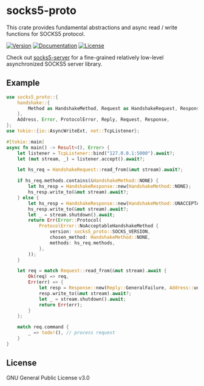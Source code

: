 # socks5-proto

This crate provides fundamental abstractions and async read / write functions for SOCKS5 protocol.

[![Version](https://img.shields.io/crates/v/socks5-proto.svg?style=flat)](https://crates.io/crates/socks5-proto)
[![Documentation](https://img.shields.io/badge/docs-release-brightgreen.svg?style=flat)](https://docs.rs/socks5-proto)
[![License](https://img.shields.io/crates/l/socks5-proto.svg?style=flat)](https://github.com/EAimTY/socks5-server/blob/master/LICENSE)

Check out [socks5-server](https://crates.io/crates/socks5-server) for a fine-grained relatively low-level asynchronized SOCKS5 server library.

## Example

```rust no_run
use socks5_proto::{
    handshake::{
        Method as HandshakeMethod, Request as HandshakeRequest, Response as HandshakeResponse,
    },
    Address, Error, ProtocolError, Reply, Request, Response,
};
use tokio::{io::AsyncWriteExt, net::TcpListener};

#[tokio::main]
async fn main() -> Result<(), Error> {
    let listener = TcpListener::bind("127.0.0.1:5000").await?;
    let (mut stream, _) = listener.accept().await?;

    let hs_req = HandshakeRequest::read_from(&mut stream).await?;

    if hs_req.methods.contains(&HandshakeMethod::NONE) {
        let hs_resp = HandshakeResponse::new(HandshakeMethod::NONE);
        hs_resp.write_to(&mut stream).await?;
    } else {
        let hs_resp = HandshakeResponse::new(HandshakeMethod::UNACCEPTABLE);
        hs_resp.write_to(&mut stream).await?;
        let _ = stream.shutdown().await;
        return Err(Error::Protocol(
            ProtocolError::NoAcceptableHandshakeMethod {
                version: socks5_proto::SOCKS_VERSION,
                chosen_method: HandshakeMethod::NONE,
                methods: hs_req.methods,
            },
        ));
    }

    let req = match Request::read_from(&mut stream).await {
        Ok(req) => req,
        Err(err) => {
            let resp = Response::new(Reply::GeneralFailure, Address::unspecified());
            resp.write_to(&mut stream).await?;
            let _ = stream.shutdown().await;
            return Err(err);
        }
    };

    match req.command {
        _ => todo!(), // process request
    }
}
```

## License
GNU General Public License v3.0
